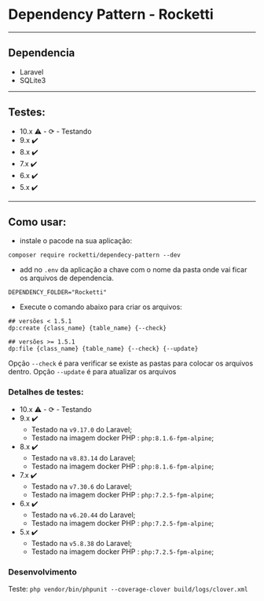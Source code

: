 # Dependency Pattern - Rocketti

<hr />

## Dependencia

- Laravel
- SQLite3

<hr />

## Testes:
- 10.x ⚠️ - ⟳ - Testando
- 9.x ✔️
- 8.x ✔️
- 7.x ✔️
- 6.x ✔️
- 5.x ✔️

<hr />

## Como usar:

- instale o pacode na sua aplicação:
``` shell
composer require rocketti/dependecy-pattern --dev
```
- add no `.env` da aplicação a chave com o nome da pasta onde vai ficar os arquivos de dependencia.
```shell
DEPENDENCY_FOLDER="Rocketti"
```
- Execute o comando abaixo para criar os arquivos:
```shell 
## versões < 1.5.1 
dp:create {class_name} {table_name} {--check}

## versões >= 1.5.1 
dp:file {class_name} {table_name} {--check} {--update}
```
Opção `--check` é para verificar se existe as pastas para colocar os arquivos dentro.
Opção `--update` é para atualizar os arquivos


### Detalhes de testes:

- 10.x ⚠️ - ⟳ - Testando
     <!-- - Testado na `v9.17.0` do Laravel;
     - Testado na imagem docker PHP : `php:8.1.6-fpm-alpine`; -->
- 9.x ✔️
     - Testado na `v9.17.0` do Laravel;
     - Testado na imagem docker PHP : `php:8.1.6-fpm-alpine`;
- 8.x ✔️
     - Testado na `v8.83.14` do Laravel;
     - Testado na imagem docker PHP : `php:8.1.6-fpm-alpine`;
- 7.x ✔️
    - Testado na `v7.30.6` do Laravel;
    - Testado na imagem docker PHP : `php:7.2.5-fpm-alpine`;
- 6.x ✔️
    - Testado na `v6.20.44` do Laravel;
    - Testado na imagem docker PHP : `php:7.2.5-fpm-alpine`;
- 5.x ✔️
    -  Testado na `v5.8.38` do Laravel;
    - Testado na imagem docker PHP : `php:7.2.5-fpm-alpine`;

### Desenvolvimento

Teste: `php vendor/bin/phpunit --coverage-clover build/logs/clover.xml`